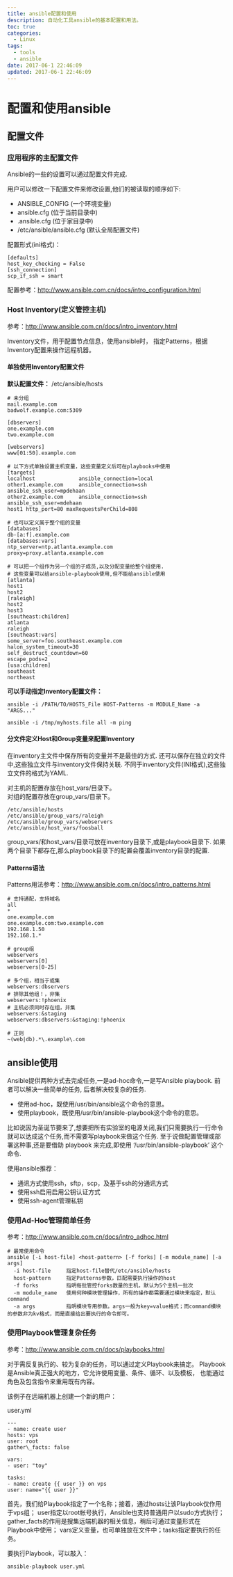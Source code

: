 ```yaml
---
title: ansible配置和使用
description: 自动化工具ansible的基本配置和用法。
toc: true
categories:
  - Linux
tags:
  - tools
  - ansible
date: 2017-06-1 22:46:09
updated: 2017-06-1 22:46:09
---
```


# 配置和使用ansible

## 配置文件

### 应用程序的主配置文件

Ansible的一些的设置可以通过配置文件完成.

用户可以修改一下配置文件来修改设置,他们的被读取的顺序如下:

* ANSIBLE_CONFIG (一个环境变量)
* ansible.cfg (位于当前目录中)
* .ansible.cfg (位于家目录中)
* /etc/ansible/ansible.cfg (默认全局配置文件)

配置形式(ini格式)：

```
[defaults]
host_key_checking = False
[ssh_connection]
scp_if_ssh = smart
```

配置参考：http://www.ansible.com.cn/docs/intro_configuration.html

### Host Inventory(定义管控主机)

参考：http://www.ansible.com.cn/docs/intro_inventory.html

Inventory文件，用于配置节点信息，使用ansible时，
指定Patterns，根据Inventory配置来操作远程机器。

#### 单独使用Inventory配置文件

**默认配置文件：**
/etc/ansible/hosts

```
# 未分组
mail.example.com
badwolf.example.com:5309

[dbservers]
one.example.com
two.example.com

[webservers]
www[01:50].example.com

# 以下方式单独设置主机变量，这些变量定义后可在playbooks中使用
[targets]
localhost              ansible_connection=local
other1.example.com     ansible_connection=ssh        ansible_ssh_user=mpdehaan
other2.example.com     ansible_connection=ssh        ansible_ssh_user=mdehaan
host1 http_port=80 maxRequestsPerChild=808

# 也可以定义属于整个组的变量
[databases]
db-[a:f].example.com
[databases:vars]
ntp_server=ntp.atlanta.example.com
proxy=proxy.atlanta.example.com

# 可以把一个组作为另一个组的子成员,以及分配变量给整个组使用.
# 这些变量可以给ansible-playbook使用,但不能给ansible使用
[atlanta]
host1
host2
[raleigh]
host2
host3
[southeast:children]
atlanta
raleigh
[southeast:vars]
some_server=foo.southeast.example.com
halon_system_timeout=30
self_destruct_countdown=60
escape_pods=2
[usa:children]
southeast
northeast
```

**可以手动指定Inventory配置文件：**

```
ansible -i /PATH/TO/HOSTS_File HOST-Patterns -m MODULE_Name -a "ARGS..."

ansible -i /tmp/myhosts.file all -m ping
```

#### 分文件定义Host和Group变量来配置Inventory

在inventory主文件中保存所有的变量并不是最佳的方式.
还可以保存在独立的文件中,这些独立文件与inventory文件保持关联.
不同于inventory文件(INI格式),这些独立文件的格式为YAML.

对主机的配置存放在host_vars/目录下。  
对组的配置存放在group_vars/目录下。

```
/etc/ansible/hosts
/etc/ansible/group_vars/raleigh
/etc/ansible/group_vars/webservers
/etc/ansible/host_vars/foosball
```

group_vars/和host_vars/目录可放在inventory目录下,或是playbook目录下.
如果两个目录下都存在,那么playbook目录下的配置会覆盖inventory目录的配置.

#### Patterns语法

Patterns用法参考：http://www.ansible.com.cn/docs/intro_patterns.html

```
# 支持通配，支持域名
all
*
one.example.com
one.example.com:two.example.com
192.168.1.50
192.168.1.*

# group组
webservers
webservers[0]
webservers[0-25]

# 多个组，相当于或集
webservers:dbservers
# 排除其他组！，非集
webservers:!phoenix
# 主机必须同时存在组，并集
webservers:&staging
webservers:dbservers:&staging:!phoenix

# 正则
~(web|db).*\.example\.com
```

## ansible使用

Ansible提供两种方式去完成任务,一是ad-hoc命令,一是写Ansible playbook.
前者可以解决一些简单的任务, 后者解决较复杂的任务.

* 使用ad-hoc，既使用/usr/bin/ansible这个命令的意思。
* 使用playbook，既使用/usr/bin/ansible-playbook这个命令的意思。

比如说因为圣诞节要来了,想要把所有实验室的电源关闭,我们只需要执行一行命令就可以达成这个任务,而不需要写playbook来做这个任务.
至于说做配置管理或部署这种事,还是要借助 playbook 来完成,即使用 ‘/usr/bin/ansible-playbook’ 这个命令.

使用ansible推荐：
* 通讯方式使用ssh，sftp，scp，及基于ssh的分通讯方式
* 使用ssh启用启用公钥认证方式
* 使用ssh-agent管理私钥

### 使用Ad-Hoc管理简单任务

参考：http://www.ansible.com.cn/docs/intro_adhoc.html

```
# 最常使用命令
ansible [-i host-file] <host-pattern> [-f forks] [-m module_name] [-a args]
  -i host-file     指定host-file替代/etc/ansible/hosts
  host-pattern     指定Patterns参数，匹配需要执行操作的host
  -f forks         指明每批管控forks数量的主机，默认为5个主机一批次
  -m module_name   使用何种模块管理操作，所有的操作都需要通过模块来指定，默认command
  -a args          指明模块专用参数。args一般为key=value格式；而command模块的参数非为kv格式，而是直接给出要执行的命令即可。
```

### 使用Playbook管理复杂任务

参考：http://www.ansible.com.cn/docs/playbooks.html

对于需反复执行的、较为复杂的任务，可以通过定义Playbook来搞定。
Playbook是Ansible真正强大的地方，它允许使用变量、条件、循环、以及模板，
也能通过角色及包含指令来重用既有内容。

该例子在远端机器上创建一个新的用户：

user.yml
```
---  
- name: create user  
hosts: vps  
user: root  
gather\_facts: false
 
vars:  
- user: "toy"
 
tasks:  
- name: create {{ user }} on vps  
user: name="{{ user }}"
```

首先，我们给Playbook指定了一个名称；接着，通过hosts让该Playbook仅作用于vps组；
user指定以root帐号执行，Ansible也支持普通用户以sudo方式执行；
gather\_facts的作用是搜集远端机器的相关信息，稍后可通过变量形式在Playbook中使用；
vars定义变量，也可单独放在文件中；tasks指定要执行的任务。

要执行Playbook，可以敲入：

```sh
ansible-playbook user.yml
```


